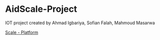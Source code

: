 # AidScale-Project
IOT project created by Ahmad Igbariya, Sofian Falah, Mahmoud Masarwa


<a href="https://github.com/Ahmad152/Scale-Platform.git"> Scale - Platform </a>
